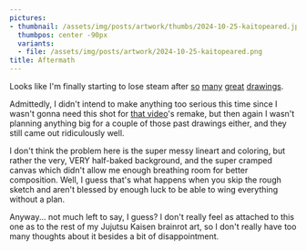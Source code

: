 ```yaml
---
pictures:
- thumbnail: /assets/img/posts/artwork/thumbs/2024-10-25-kaitopeared.jpg
  thumbpos: center -90px
  variants:
  - file: /assets/img/posts/artwork/2024-10-25-kaitopeared.png
title: Aftermath
---
```

Looks like I'm finally starting to lose steam after [so](/artwork/2024-09-19-malevolentbakery) [many](/artwork/2024-10-01-bassdrop) [great](/artwork/2024-10-23-honoredone) [drawings](/artwork/2024-10-24-hpearple).

Admittedly, I didn't intend to make anything too serious this time since I wasn't gonna need this shot for [that video](https://files.catbox.moe/zf203y.mp4)'s remake, but then again I wasn't planning anything big for a couple of those past drawings either, and they still came out ridiculously well.

I don't think the problem here is the super messy lineart and coloring, but rather the very, VERY half-baked background, and the super cramped canvas which didn't allow me enough breathing room for better composition.
Well, I guess that's what happens when you skip the rough sketch and aren't blessed by enough luck to be able to wing everything without a plan.

Anyway... not much left to say, I guess?
I don't really feel as attached to this one as to the rest of my Jujutsu Kaisen brainrot art, so I don't really have too many thoughts about it besides a bit of disappointment.

